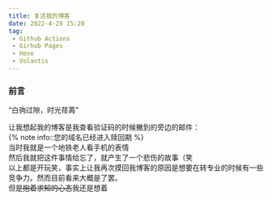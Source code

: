 ```yaml
---
title: 复活我的博客
date: 2022-4-29 15:20
tag: 
 - Github Actions
 - Girhub Pages
 - Hexo
 - Volantis
---
```


### 前言

“白驹过隙，时光荏苒”  

  

让我想起我的博客是我查看验证码的时候撇到的旁边的邮件：  
{% note info::您的域名已经进入赎回期 %}  
当时我就是一个地铁老人看手机的表情  
然后我就把这件事情给忘了，就产生了一个悲伤的故事（笑  
以上都是开玩笑，事实上让我再次摸回我博客的原因是想要在转专业的时候有一些竞争力。然而目前看来大概是了罢。  
但是~~抱着求知的心态~~我还是想着  




